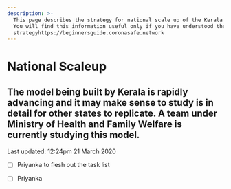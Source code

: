 ```yaml
---
description: >-
  This page describes the strategy for national scale up of the Kerala Model.
  You will find this information useful only if you have understood the war
  strategyhttps://beginnersguide.coronasafe.network
---
```


# National Scaleup

## The model being built by Kerala is rapidly advancing and it may make sense to study is in detail for other states to replicate. A team under Ministry of Health and Family Welfare is currently studying this model.

Last updated: 12:24pm 21 March 2020  
  


* [ ] Priyanka to flesh out the task list
* [ ] Priyanka



